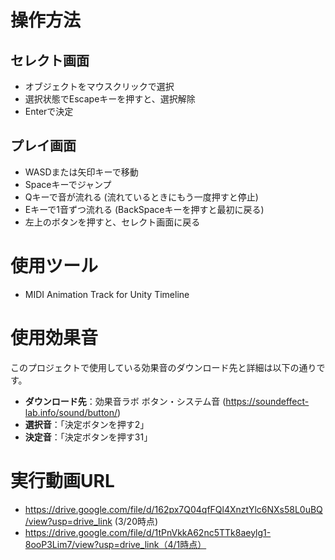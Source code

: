 # 操作方法  
## セレクト画面  
* オブジェクトをマウスクリックで選択  
* 選択状態でEscapeキーを押すと、選択解除  
* Enterで決定  

## プレイ画面  
* WASDまたは矢印キーで移動  
* Spaceキーでジャンプ  
* Qキーで音が流れる (流れているときにもう一度押すと停止)  
* Eキーで1音ずつ流れる (BackSpaceキーを押すと最初に戻る)
* 左上のボタンを押すと、セレクト画面に戻る

# 使用ツール
* MIDI Animation Track for Unity Timeline

# 使用効果音
このプロジェクトで使用している効果音のダウンロード先と詳細は以下の通りです。
- **ダウンロード先**：効果音ラボ ボタン・システム音 (https://soundeffect-lab.info/sound/button/)
- **選択音**：「決定ボタンを押す2」
- **決定音**：「決定ボタンを押す31」

# 実行動画URL
* https://drive.google.com/file/d/162px7Q04qfFQl4XnztYlc6NXs58L0uBQ/view?usp=drive_link (3/20時点)
* https://drive.google.com/file/d/1tPnVkkA62nc5TTk8aeylg1-8ooP3Lim7/view?usp=drive_link（4/1時点）
